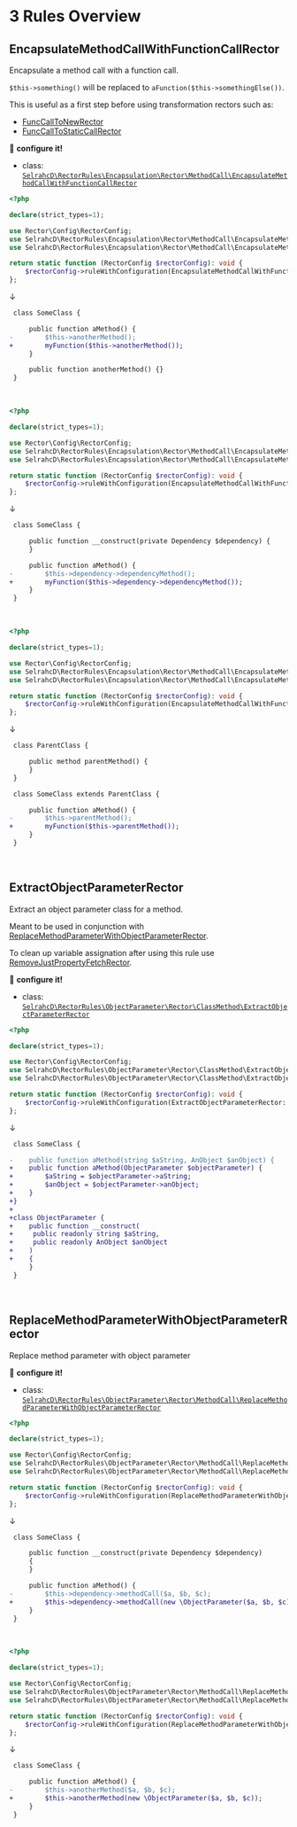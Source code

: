 # 3 Rules Overview

## EncapsulateMethodCallWithFunctionCallRector

Encapsulate a method call with a function call.

`$this->something()` will be replaced to `aFunction($this->somethingElse())`.

This is useful as a first step before using transformation rectors such as:
 - [FuncCallToNewRector](https://github.com/rectorphp/rector/blob/main/docs/rector_rules_overview.md#funccalltonewrector)
 - [FuncCallToStaticCallRector](https://github.com/rectorphp/rector/blob/main/docs/rector_rules_overview.md#funccalltostaticcallrector)

:wrench: **configure it!**

- class: [`SelrahcD\RectorRules\Encapsulation\Rector\MethodCall\EncapsulateMethodCallWithFunctionCallRector`](../rules/Encapsulation/Rector/MethodCall/EncapsulateMethodCallWithFunctionCallRector.php)

```php
<?php

declare(strict_types=1);

use Rector\Config\RectorConfig;
use SelrahcD\RectorRules\Encapsulation\Rector\MethodCall\EncapsulateMethodCallWithFunctionCall;
use SelrahcD\RectorRules\Encapsulation\Rector\MethodCall\EncapsulateMethodCallWithFunctionCallRector;

return static function (RectorConfig $rectorConfig): void {
    $rectorConfig->ruleWithConfiguration(EncapsulateMethodCallWithFunctionCallRector::class, [new EncapsulateMethodCallWithFunctionCall('SomeClass', 'anotherMethod', 'myFunction')]);
};
```

↓

```diff
 class SomeClass {

     public function aMethod() {
-        $this->anotherMethod();
+        myFunction($this->anotherMethod());
     }

     public function anotherMethod() {}
 }
```

<br>

```php
<?php

declare(strict_types=1);

use Rector\Config\RectorConfig;
use SelrahcD\RectorRules\Encapsulation\Rector\MethodCall\EncapsulateMethodCallWithFunctionCall;
use SelrahcD\RectorRules\Encapsulation\Rector\MethodCall\EncapsulateMethodCallWithFunctionCallRector;

return static function (RectorConfig $rectorConfig): void {
    $rectorConfig->ruleWithConfiguration(EncapsulateMethodCallWithFunctionCallRector::class, [new EncapsulateMethodCallWithFunctionCall('Dependency', 'dependencyMethod', 'myFunction')]);
};
```

↓

```diff
 class SomeClass {

     public function __construct(private Dependency $dependency) {
     }

     public function aMethod() {
-        $this->dependency->dependencyMethod();
+        myFunction($this->dependency->dependencyMethod());
     }
 }
```

<br>

```php
<?php

declare(strict_types=1);

use Rector\Config\RectorConfig;
use SelrahcD\RectorRules\Encapsulation\Rector\MethodCall\EncapsulateMethodCallWithFunctionCall;
use SelrahcD\RectorRules\Encapsulation\Rector\MethodCall\EncapsulateMethodCallWithFunctionCallRector;

return static function (RectorConfig $rectorConfig): void {
    $rectorConfig->ruleWithConfiguration(EncapsulateMethodCallWithFunctionCallRector::class, [new EncapsulateMethodCallWithFunctionCall('ParentClass', 'parentMethod', 'myFunction')]);
};
```

↓

```diff
 class ParentClass {

     public method parentMethod() {
     }
 }

 class SomeClass extends ParentClass {

     public function aMethod() {
-        $this->parentMethod();
+        myFunction($this->parentMethod());
     }
 }
```

<br>

## ExtractObjectParameterRector

Extract an object parameter class for a method.

Meant to be used in conjunction with [ReplaceMethodParameterWithObjectParameterRector](#replacemethodparameterwithobjectparameterrector).

To clean up variable assignation after using this rule use [RemoveJustPropertyFetchRector](https://github.com/rectorphp/rector/blob/main/docs/rector_rules_overview.md#removejustpropertyfetchrector).

:wrench: **configure it!**

- class: [`SelrahcD\RectorRules\ObjectParameter\Rector\ClassMethod\ExtractObjectParameterRector`](../rules/ObjectParameter/Rector/ClassMethod/ExtractObjectParameterRector.php)

```php
<?php

declare(strict_types=1);

use Rector\Config\RectorConfig;
use SelrahcD\RectorRules\ObjectParameter\Rector\ClassMethod\ExtractObjectParameter;
use SelrahcD\RectorRules\ObjectParameter\Rector\ClassMethod\ExtractObjectParameterRector;

return static function (RectorConfig $rectorConfig): void {
    $rectorConfig->ruleWithConfiguration(ExtractObjectParameterRector::class, [new ExtractObjectParameter('SomeClass', 'aMethod', 'ObjectParameter')]);
};
```

↓

```diff
 class SomeClass {

-    public function aMethod(string $aString, AnObject $anObject) {
+    public function aMethod(ObjectParameter $objectParameter) {
+        $aString = $objectParameter->aString;
+        $anObject = $objectParameter->anObject;
+    }
+}
+
+class ObjectParameter {
+    public function __construct(
+     public readonly string $aString,
+     public readonly AnObject $anObject
+    )
+    {
     }
 }
```

<br>

## ReplaceMethodParameterWithObjectParameterRector

Replace method parameter with object parameter

:wrench: **configure it!**

- class: [`SelrahcD\RectorRules\ObjectParameter\Rector\MethodCall\ReplaceMethodParameterWithObjectParameterRector`](../rules/ObjectParameter/Rector/MethodCall/ReplaceMethodParameterWithObjectParameterRector.php)

```php
<?php

declare(strict_types=1);

use Rector\Config\RectorConfig;
use SelrahcD\RectorRules\ObjectParameter\Rector\MethodCall\ReplaceMethodParameterWithObjectParameterRector;
use SelrahcD\RectorRules\ObjectParameter\Rector\MethodCall\ReplaceMethodParametersWithObjectParameter;

return static function (RectorConfig $rectorConfig): void {
    $rectorConfig->ruleWithConfiguration(ReplaceMethodParameterWithObjectParameterRector::class, [new ReplaceMethodParametersWithObjectParameter('Dependency', 'methodCall', 'ObjectParameter')]);
};
```

↓

```diff
 class SomeClass {

     public function __construct(private Dependency $dependency)
     {
     }

     public function aMethod() {
-        $this->dependency->methodCall($a, $b, $c);
+        $this->dependency->methodCall(new \ObjectParameter($a, $b, $c));
     }
 }
```

<br>

```php
<?php

declare(strict_types=1);

use Rector\Config\RectorConfig;
use SelrahcD\RectorRules\ObjectParameter\Rector\MethodCall\ReplaceMethodParameterWithObjectParameterRector;
use SelrahcD\RectorRules\ObjectParameter\Rector\MethodCall\ReplaceMethodParametersWithObjectParameter;

return static function (RectorConfig $rectorConfig): void {
    $rectorConfig->ruleWithConfiguration(ReplaceMethodParameterWithObjectParameterRector::class, [new ReplaceMethodParametersWithObjectParameter('SomeClass', 'anotherMethod', 'ObjectParameter')]);
};
```

↓

```diff
 class SomeClass {

     public function aMethod() {
-        $this->anotherMethod($a, $b, $c);
+        $this->anotherMethod(new \ObjectParameter($a, $b, $c));
     }
 }
```

<br>

